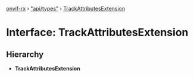 [onvif-rx](../README.md) › ["api/types"](../modules/_api_types_.md) › [TrackAttributesExtension](_api_types_.trackattributesextension.md)

# Interface: TrackAttributesExtension

## Hierarchy

* **TrackAttributesExtension**
